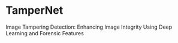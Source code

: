 # TamperNet
Image Tampering Detection:  Enhancing Image Integrity Using Deep Learning and Forensic Features
